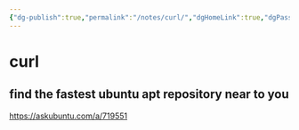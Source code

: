 ```yaml
---
{"dg-publish":true,"permalink":"/notes/curl/","dgHomeLink":true,"dgPassFrontmatter":false}
---
```


# curl

## find the fastest ubuntu apt repository near to you

<https://askubuntu.com/a/719551>


